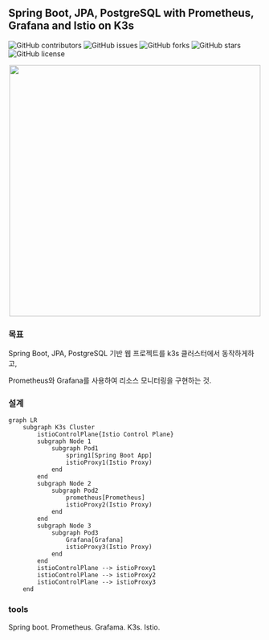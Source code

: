 ## Spring Boot, JPA, PostgreSQL with Prometheus, Grafana and Istio on K3s

![GitHub contributors](https://img.shields.io/github/contributors/christopher3810/SpringServicemonitoring)
![GitHub issues](https://img.shields.io/github/issues/christopher3810/SpringServicemonitoring)
![GitHub forks](https://img.shields.io/github/forks/christopher3810/SpringServicemonitoring)
![GitHub stars](https://img.shields.io/github/stars/christopher3810/SpringServicemonitoring)
![GitHub license](https://img.shields.io/github/license/christopher3810/SpringServicemonitoring)

<p align="center">
    <img src ="https://github.com/christopher3810/JavaPlayGround/assets/61622657/dc94b4d0-95b9-44bb-9205-e4b4d4c9099c" width="500" height="500">
</p>

### 목표

Spring Boot, JPA, PostgreSQL 기반 웹 프로젝트를 k3s 클러스터에서 동작하게하고,

Prometheus와 Grafana를 사용하여 리소스 모니터링을 구현하는 것.

### 설계

```mermaid
graph LR
    subgraph K3s Cluster
        istioControlPlane{Istio Control Plane}
        subgraph Node 1
            subgraph Pod1
                spring1[Spring Boot App]
                istioProxy1(Istio Proxy)
            end
        end
        subgraph Node 2
            subgraph Pod2
                prometheus[Prometheus]
                istioProxy2(Istio Proxy)
            end
        end
        subgraph Node 3
            subgraph Pod3
                Grafana[Grafana]
                istioProxy3(Istio Proxy)
            end
        end
        istioControlPlane --> istioProxy1
        istioControlPlane --> istioProxy2
        istioControlPlane --> istioProxy3
    end

```

### tools

Spring boot.
Prometheus.
Grafama.
K3s.
Istio.
